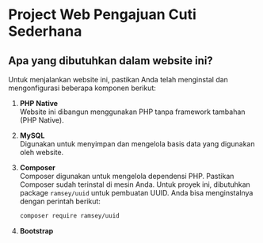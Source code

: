 # Project Web Pengajuan Cuti Sederhana

## Apa yang dibutuhkan dalam website ini?

Untuk menjalankan website ini, pastikan Anda telah menginstal dan mengonfigurasi beberapa komponen berikut:

1. **PHP Native**  
   Website ini dibangun menggunakan PHP tanpa framework tambahan (PHP Native).

2. **MySQL**  
   Digunakan untuk menyimpan dan mengelola basis data yang digunakan oleh website.

3. **Composer**  
   Composer digunakan untuk mengelola dependensi PHP. Pastikan Composer sudah terinstal di mesin Anda. Untuk proyek ini, dibutuhkan package `ramsey/uuid` untuk pembuatan UUID. Anda bisa menginstalnya dengan perintah berikut:

   ```bash
   composer require ramsey/uuid
4. **Bootstrap**  
   
